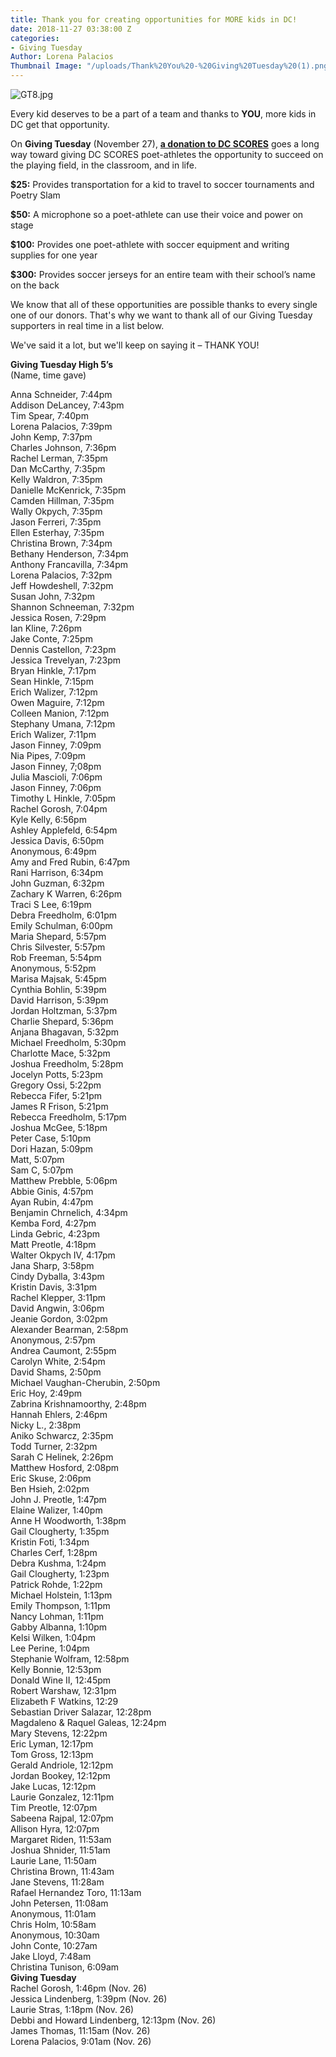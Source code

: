 ```yaml
---
title: Thank you for creating opportunities for MORE kids in DC!
date: 2018-11-27 03:38:00 Z
categories:
- Giving Tuesday
Author: Lorena Palacios
Thumbnail Image: "/uploads/Thank%20You%20-%20Giving%20Tuesday%20(1).png"
---
```


![GT8.jpg](/uploads/GT8.jpg)

Every kid deserves to be a part of a team and thanks to **YOU**, more kids in DC get that opportunity.





On **Giving Tuesday** (November 27), **[a donation to DC SCORES](http://bit.ly/DCSgivingtuesday)** goes a long way toward giving DC SCORES poet-athletes the opportunity to succeed on the playing field, in the classroom, and in life.

**$25:** Provides transportation for a kid to travel to soccer tournaments and Poetry Slam

**$50:** A microphone so a poet-athlete can use their voice and power on stage

**$100:** Provides one poet-athlete with soccer equipment and writing supplies for one year

**$300:** Provides soccer jerseys for an entire team with their school’s name on the back

We know that all of these opportunities are possible thanks to every single one of our donors. That's why we want to thank all of our Giving Tuesday supporters in real time in a list below.

We've said it a lot, but we'll keep on saying it – THANK YOU!

**Giving Tuesday High 5’s** <br>
\(Name, time gave) <br>

Anna Schneider, 7:44pm <br>
Addison DeLancey, 7:43pm <br>
Tim Spear, 7:40pm <br>
Lorena Palacios, 7:39pm <br>
John Kemp, 7:37pm <br>
Charles Johnson, 7:36pm <br>
Rachel Lerman, 7:35pm <br>
Dan McCarthy, 7:35pm <br>
Kelly Waldron, 7:35pm <br>
Danielle McKenrick, 7:35pm <br>
Camden Hillman, 7:35pm <br>
Wally Okpych, 7:35pm <br>
Jason Ferreri, 7:35pm <br>
Ellen Esterhay, 7:35pm <br>
Christina Brown, 7:34pm <br>
Bethany Henderson, 7:34pm <br>
Anthony Francavilla, 7:34pm <br>
Lorena Palacios, 7:32pm <br>
Jeff Howdeshell, 7:32pm <br>
Susan John, 7:32pm <br>
Shannon Schneeman, 7:32pm <br>
Jessica Rosen, 7:29pm <br>
Ian Kline, 7:26pm <br>
Jake Conte, 7:25pm <br>
Dennis Castellon, 7:23pm <br>
Jessica Trevelyan, 7:23pm <br>
Bryan Hinkle, 7:17pm <br>
Sean Hinkle, 7:15pm <br>
Erich Walizer, 7:12pm <br>
Owen Maguire, 7:12pm <br>
Colleen Manion, 7:12pm <br>
Stephany Umana, 7:12pm <br>
Erich Walizer, 7:11pm <br>
Jason Finney, 7:09pm <br>
Nia Pipes, 7:09pm <br>
Jason Finney, 7;08pm <br>
Julia Mascioli, 7:06pm <br>
Jason Finney, 7:06pm <br>
Timothy L Hinkle, 7:05pm <br>
Rachel Gorosh, 7:04pm <br>
Kyle Kelly, 6:56pm <br>
Ashley Applefeld, 6:54pm <br>
Jessica Davis, 6:50pm <br>
Anonymous, 6:49pm <br>
Amy and Fred Rubin, 6:47pm <br>
Rani Harrison, 6:34pm <br>
John Guzman, 6:32pm <br>
Zachary K Warren, 6:26pm <br>
Traci S Lee, 6:19pm <br>
Debra Freedholm, 6:01pm <br>
Emily Schulman, 6:00pm <br>
Maria Shepard, 5:57pm <br>
Chris Silvester, 5:57pm <br>
Rob Freeman, 5:54pm <br>
Anonymous, 5:52pm <br>
Marisa Majsak, 5:45pm <br>
Cynthia Bohlin, 5:39pm <br>
David Harrison, 5:39pm <br>
Jordan Holtzman, 5:37pm <br>
Charlie Shepard, 5:36pm <br>
Anjana Bhagavan, 5:32pm <br>
Michael Freedholm, 5:30pm <br>
Charlotte Mace, 5:32pm <br>
Joshua Freedholm, 5:28pm <br>
Jocelyn Potts, 5:23pm <br>
Gregory Ossi, 5:22pm <br>
Rebecca Fifer, 5:21pm <br>
James R Frison, 5:21pm <br>
Rebecca Freedholm, 5:17pm <br>
Joshua McGee, 5:18pm <br>
Peter Case, 5:10pm <br>
Dori Hazan, 5:09pm <br>
Matt, 5:07pm <br>
Sam C, 5:07pm <br>
Matthew Prebble, 5:06pm <br>
Abbie Ginis, 4:57pm <br>
Ayan Rubin, 4:47pm <br>
Benjamin Chrnelich, 4:34pm <br>
Kemba Ford, 4:27pm <br>
Linda Gebric, 4:23pm <br>
Matt Preotle, 4:18pm <br>
Walter Okpych IV, 4:17pm <br>
Jana Sharp, 3:58pm <br>
Cindy Dyballa, 3:43pm <br>
Kristin Davis, 3:31pm <br>
Rachel Klepper, 3:11pm <br>
David Angwin, 3:06pm <br>
Jeanie Gordon, 3:02pm <br>
Alexander Bearman, 2:58pm <br>
Anonymous, 2:57pm <br>
Andrea Caumont, 2:55pm <br>
Carolyn White, 2:54pm <br>
David Shams, 2:50pm <br>
Michael Vaughan-Cherubin, 2:50pm <br>
Eric Hoy, 2:49pm <br>
Zabrina Krishnamoorthy, 2:48pm <br>
Hannah Ehlers, 2:46pm <br>
Nicky L., 2:38pm <br>
Aniko Schwarcz, 2:35pm <br>
Todd Turner, 2:32pm <br>
Sarah C Helinek, 2:26pm <br>
Matthew Hosford, 2:08pm <br>
Eric Skuse, 2:06pm <br>
Ben Hsieh, 2:02pm <br>
John J. Preotle, 1:47pm <br>
Elaine Walizer, 1:40pm <br>
Anne H Woodworth, 1:38pm <br>
Gail Clougherty, 1:35pm <br>
Kristin Foti, 1:34pm <br>
Charles Cerf, 1:28pm <br>
Debra Kushma, 1:24pm <br>
Gail Clougherty, 1:23pm <br>
Patrick Rohde, 1:22pm <br>
Michael Holstein, 1:13pm <br>
Emily Thompson, 1:11pm <br>
Nancy Lohman, 1:11pm <br>
Gabby Albanna, 1:10pm <br>
Kelsi Wilken, 1:04pm <br>
Lee Perine, 1:04pm <br>
Stephanie Wolfram, 12:58pm <br>
Kelly Bonnie, 12:53pm <br>
Donald Wine II, 12:45pm <br>
Robert Warshaw, 12:31pm <br>
Elizabeth F Watkins, 12:29 <br>
Sebastian Driver Salazar, 12:28pm <br>
Magdaleno & Raquel Galeas, 12:24pm <br>
Mary Stevens, 12:22pm <br>
Eric Lyman, 12:17pm <br>
Tom Gross, 12:13pm <br>
Gerald Andriole, 12:12pm <br>
Jordan Bookey, 12:12pm <br>
Jake Lucas, 12:12pm <br>
Laurie Gonzalez, 12:11pm <br>
Tim Preotle, 12:07pm <br>
Sabeena Rajpal, 12:07pm <br>
Allison Hyra, 12:07pm <br>
Margaret Riden, 11:53am <br>
Joshua Shnider, 11:51am <br>
Laurie Lane, 11:50am <br>
Christina Brown, 11:43am <br>
Jane Stevens, 11:28am <br>
Rafael Hernandez Toro, 11:13am <br>
John Petersen, 11:08am <br>
Anonymous, 11:01am <br>
Chris Holm, 10:58am <br>
Anonymous, 10:30am <br>
John Conte, 10:27am <br>
Jake Lloyd, 7:48am <br>
Christina Tunison, 6:09am <br>
**Giving Tuesday** <br>
Rachel Gorosh, 1:46pm (Nov. 26) <br>
Jessica Lindenberg, 1:39pm (Nov. 26) <br>
Laurie Stras, 1:18pm (Nov. 26) <br>
Debbi and Howard Lindenberg, 12:13pm (Nov. 26) <br>
James Thomas, 11:15am (Nov. 26) <br>
Lorena Palacios, 9:01am (Nov. 26) <br>